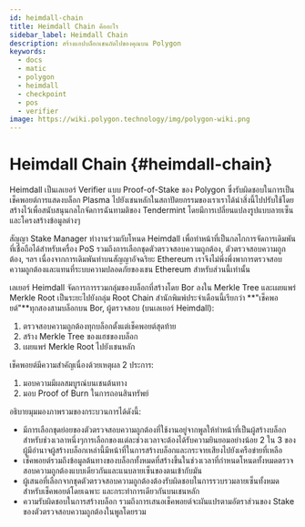 ```yaml
---
id: heimdall-chain
title: Heimdall Chain คืออะไร
sidebar_label: Heimdall Chain
description: สร้างแอปบล็อกเชนถัดไปของคุณบน Polygon
keywords:
  - docs
  - matic
  - polygon
  - heimdall
  - checkpoint
  - pos
  - verifier
image: https://wiki.polygon.technology/img/polygon-wiki.png
---
```


# Heimdall Chain {#heimdall-chain}

Heimdall เป็นเลเยอร์ Verifier แบบ Proof-of-Stake ของ Polygon ซึ่งรับผิดชอบในการเป็นเช็คพอยต์การแสดงบล็อก Plasma ไปยังเชนหลักในสถาปัตยกรรมของเราเราได้นำสิ่งนี้ไปปรับใช้โดยสร้างไว้เพื่อสนับสนุนกลไกจัดการฉันทามติของ Tendermint โดยมีการเปลี่ยนแปลงรูปแบบลายเซ็นและโครงสร้างข้อมูลต่างๆ

สัญญา Stake Manager ทำงานร่วมกับโหนด Heimdall เพื่อทำหน้าที่เป็นกลไกการจัดการเดิมพันที่เชื่อถือได้สำหรับเครื่อง PoS รวมถึงการเลือกชุดตัวตรวจสอบความถูกต้อง, ตัวตรวจสอบความถูกต้อง, ฯลฯ เนื่องจากการเดิมพันทำบนสัญญาอัจฉริยะ Ethereum เราจึงไม่พึ่งพึ่งพาการตรวจสอบความถูกต้องและแทนที่ระบบความปลอดภัยของเชน Ethereum สำหรับส่วนนี้เท่านั้น

เลเยอร์ Heimdall จัดการการรวมกลุ่มของบล็อกที่สร้างโดย Bor ลงใน Merkle Tree และเผยแพร่ Merkle Root เป็นระยะไปยังกลุ่ม Root Chain สำนักพิมพ์ประจำเดือนนี้เรียกว่า **"เช็คพอยต์"**ทุกสองสามบล็อกบน Bor, ผู้ตรวจสอบ (บนเลเยอร์ Heimdall):

1. ตรวจสอบความถูกต้องทุกบล็อกตั้งแต่เช็คพอยต์สุดท้าย
2. สร้าง Merkle Tree ของแฮชของบล็อก
3. เผยแพร่ Merkle Root ไปยังเชนหลัก

เช็คพอยต์มีความสำคัญเนื่องด้วยเหตุผล 2 ประการ:

1. มอบความมีผลสมบูรณ์บนเชนต้นทาง
2. มอบ Proof of Burn ในการถอนสินทรัพย์

อธิบายมุมมองภาพรวมของกระบวนการได้ดังนี้:

- มีการเลือกชุดย่อยของตัวตรวจสอบความถูกต้องที่ใช้งานอยู่จากพูลให้ทำหน้าที่เป็นผู้สร้างบล็อกสำหรับช่วงเวลาหนึ่งๆการเลือกของแต่ละช่วงเวลาจะต้องได้รับความยินยอมอย่างน้อย 2 ใน 3 ของผู้มีอำนาจผู้สร้างบล็อกเหล่านี้มีหน้าที่ในการสร้างบล็อกและกระจายเสียงไปยังเครือข่ายที่เหลือ
- เช็คพอยต์รวมถึงข้อมูลต้นทางของบล็อกทั้งหมดที่สร้างขึ้นในช่วงเวลาที่กำหนดโหนดทั้งหมดตรวจสอบความถูกต้องแบบเดียวกันและแนบลายเซ็นของตนเข้ากับมัน
- ผู้เสนอที่เลือกจากชุดตัวตรวจสอบความถูกต้องต้องรับผิดชอบในการรวบรวมลายเซ็นทั้งหมดสำหรับเช็คพอยต์โดยเฉพาะ และกระทำการเดียวกันบนเชนหลัก
- ความรับผิดชอบในการสร้างบล็อก รวมถึงการเสนอเช็คพอยต์จะผันแปรตามอัตราส่วนของ Stake ของตัวตรวจสอบความถูกต้องในพูลโดยรวม
